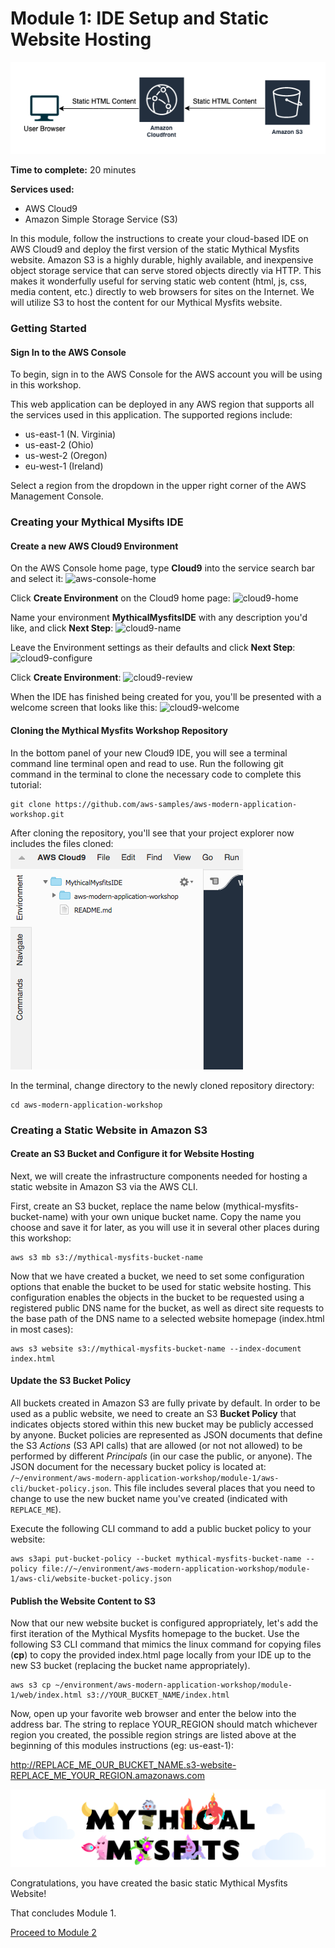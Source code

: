 # Module 1: IDE Setup and Static Website Hosting

![Architecture](/images/module-1/architecture-module-1.png)

**Time to complete:** 20 minutes

**Services used:**
* AWS Cloud9
* Amazon Simple Storage Service (S3)

In this module, follow the instructions to create your cloud-based IDE on AWS Cloud9 and deploy the first version of the static Mythical Mysfits website.  Amazon S3 is a highly durable, highly available, and inexpensive object storage service that can serve stored objects directly via HTTP. This makes it wonderfully useful for serving static web content (html, js, css, media content, etc.) directly to web browsers for sites on the Internet.  We will utilize S3 to host the content for our Mythical Mysfits website.

### Getting Started

#### Sign In to the AWS Console
To begin, sign in to the AWS Console for the AWS account you will be using in this workshop.

This web application can be deployed in any AWS region that supports all the services used in this application. The supported regions include:

* us-east-1 (N. Virginia)
* us-east-2 (Ohio)
* us-west-2 (Oregon)
* eu-west-1 (Ireland)

Select a region from the dropdown in the upper right corner of the AWS Management Console.

### Creating your Mythical Mysifts IDE

#### Create a new AWS Cloud9 Environment

 On the AWS Console home page, type **Cloud9** into the service search bar and select it:
 ![aws-console-home](/images/module-1/cloud9-service.png)


Click **Create Environment** on the Cloud9 home page:
![cloud9-home](/images/module-1/cloud9-home.png)


Name your environment **MythicalMysfitsIDE** with any description you'd like, and click **Next Step**:
![cloud9-name](/images/module-1/cloud9-name-ide.png)


Leave the Environment settings as their defaults and click **Next Step**:
![cloud9-configure](/images/module-1/cloud9-configure-env.png)


Click **Create Environment**:
![cloud9-review](/images/module-1/cloud9-review.png)


When the IDE has finished being created for you, you'll be presented with a welcome screen that looks like this:
![cloud9-welcome](/images/module-1/cloud9-welcome.png)

#### Cloning the Mythical Mysfits Workshop Repository

In the bottom panel of your new Cloud9 IDE, you will see a terminal command line terminal open and read to use.  Run the following git command in the terminal to clone the necessary code to complete this tutorial:

```
git clone https://github.com/aws-samples/aws-modern-application-workshop.git
```

After cloning the repository, you'll see that your project explorer now includes the files cloned:
![cloud9-explorer](/images/module-1/cloud9-explorer.png)


In the terminal, change directory to the newly cloned repository directory:

```
cd aws-modern-application-workshop
```

### Creating a Static Website in Amazon S3

#### Create an S3 Bucket and Configure it for Website Hosting
Next, we will create the infrastructure components needed for hosting a static website in Amazon S3 via the AWS CLI.  

First, create an S3 bucket, replace the name below (mythical-mysfits-bucket-name) with your own unique bucket name.  Copy the name you choose and save it for later, as you will use it in several other places during this workshop:

```
aws s3 mb s3://mythical-mysfits-bucket-name
```

Now that we have created a bucket, we need to set some configuration options that enable the bucket to be used for static website hosting.  This configuration enables the objects in the bucket to be requested using a registered public DNS name for the bucket, as well as direct site requests to the base path of the DNS name to a selected website homepage (index.html in most cases):

```
aws s3 website s3://mythical-mysfits-bucket-name --index-document index.html
```

#### Update the S3 Bucket Policy

All buckets created in Amazon S3 are fully private by default.  In order to be used as a public website, we need to create an S3 **Bucket Policy** that indicates objects stored within this new bucket may be publicly accessed by anyone. Bucket policies are represented as JSON documents that define the S3 *Actions* (S3 API calls) that are allowed (or not not allowed) to be performed by different *Principals* (in our case the public, or anyone). The JSON document for the necessary bucket policy is located at: `/~/environment/aws-modern-application-workshop/module-1/aws-cli/bucket-policy.json`.  This file includes several places that you need to change to use the new bucket name you've created (indicated with `REPLACE_ME`).

Execute the following CLI command to add a public bucket policy to your website:

```
aws s3api put-bucket-policy --bucket mythical-mysfits-bucket-name --policy file://~/environment/aws-modern-application-workshop/module-1/aws-cli/website-bucket-policy.json
```

#### Publish the Website Content to S3

Now that our new website bucket is configured appropriately, let's add the first iteration of the Mythical Mysfits homepage to the bucket.  Use the following S3 CLI command that mimics the linux command for copying files (**cp**) to copy the provided index.html page locally from your IDE up to the new S3 bucket (replacing the bucket name appropriately).

```
aws s3 cp ~/environment/aws-modern-application-workshop/module-1/web/index.html s3://YOUR_BUCKET_NAME/index.html
```

Now, open up your favorite web browser and enter the below into the address bar. The string to replace YOUR_REGION should match whichever region you created, the possible region strings are listed above at the beginning of this modules instructions (eg: us-east-1):

http://REPLACE_ME_OUR_BUCKET_NAME.s3-website-REPLACE_ME_YOUR_REGION.amazonaws.com

![mysfits-welcome](/images/module-1/mysfits-welcome.png)

Congratulations, you have created the basic static Mythical Mysfits Website!

That concludes Module 1.

[Proceed to Module 2](/module-2)
